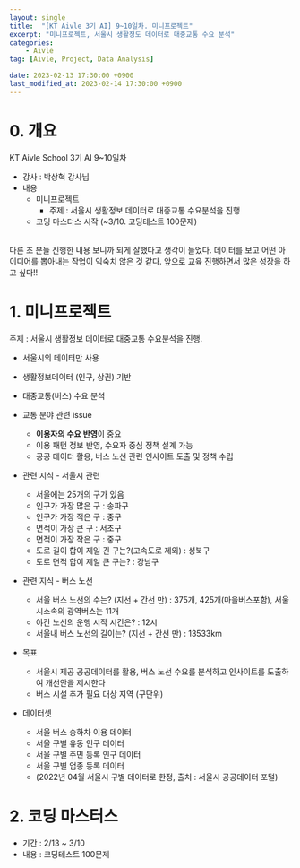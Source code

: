 ```yaml
---
layout: single
title:  "[KT Aivle 3기 AI] 9~10일차. 미니프로젝트"
excerpt: "미니프로젝트, 서울시 생활정도 데이터로 대중교통 수요 분석"
categories:
    - Aivle
tag: [Aivle, Project, Data Analysis]

date: 2023-02-13 17:30:00 +0900
last_modified_at: 2023-02-14 17:30:00 +0900
---
```



# 0. 개요
KT Aivle School 3기 AI 9~10일차 
- 강사 : 박상혁 강사님
- 내용
    - 미니프로젝트
      - 주제 : 서울시 생활정보 데이터로 대중교통 수요분석을 진행
    - 코딩 마스터스 시작 (~3/10. 코딩테스트 100문제)
<br>
다른 조 분들 진행한 내용 보니까 되게 잘했다고 생각이 들었다. 데이터를 보고 어떤 아이디어를 뽑아내는 작업이 익숙치 않은 것 같다. 앞으로 교육 진행하면서 많은 성장을 하고 싶다!!

# 1. 미니프로젝트

주제 : 서울시 생활정보 데이터로 대중교통 수요분석을 진행.

- 서울시의 데이터만 사용
- 생활정보데이터 (인구, 상권) 기반
- 대중교통(버스) 수요 분석

- 교통 분야 관련  issue
    - **이용자의 수요 반영**이 중요
    - 이용 패턴 정보 반영, 수요자 중심 정책 설계 가능
    - 공공 데이터 활용, 버스 노선 관련 인사이트 도출 및 정책 수립
    
- 관련 지식 - 서울시 관련
    - 서울에는 25개의 구가 있음
    - 인구가 가장 많은 구 : 송파구
    - 인구가 가장 적은 구 : 중구
    - 면적이 가장 큰 구 : 서초구
    - 면적이 가장 작은 구 : 중구
    - 도로 길이 합이 제일 긴 구는?(고속도로 제외) : 성북구
    - 도로 면적 합이 제일 큰 구는? : 강남구
    
- 관련 지식 - 버스 노선
    - 서울 버스 노선의 수는? (지선 + 간선 만) : 375개, 425개(마을버스포함), 서울시소속의 광역버스는 11개
    - 야간 노선의 운행 시작 시간은? : 12시
    - 서울내 버스 노선의 길이는? (지선 + 간선 만) : 13533km

- 목표
    - 서울시 제공 공공데이터를 활용, 버스 노선 수요를 분석하고 인사이트를 도출하여 개선안을 제시한다
    - 버스 시설 추가 필요 대상 지역 (구단위)

- 데이터셋
    - 서울 버스 승하차 이용 데이터
    - 서울 구별 유동 인구 데이터
    - 서울 구별 주민 등록 인구 데이터
    - 서울 구별 업종 등록 데이터
    - (2022년 04월 서울시 구별 데이터로 한정, 출처 : 서울시 공공데이터 포털)

# 2. 코딩 마스터스
- 기간 : 2/13 ~ 3/10
- 내용 : 코딩테스트 100문제